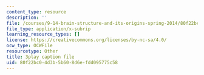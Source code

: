 ```yaml
---
content_type: resource
description: ''
file: /courses/9-14-brain-structure-and-its-origins-spring-2014/80f22bc04d3b5b608d6efdd095775c58_555125.vtt
file_type: application/x-subrip
learning_resource_types: []
license: https://creativecommons.org/licenses/by-nc-sa/4.0/
ocw_type: OCWFile
resourcetype: Other
title: 3play caption file
uid: 80f22bc0-4d3b-5b60-8d6e-fdd095775c58
---
```

